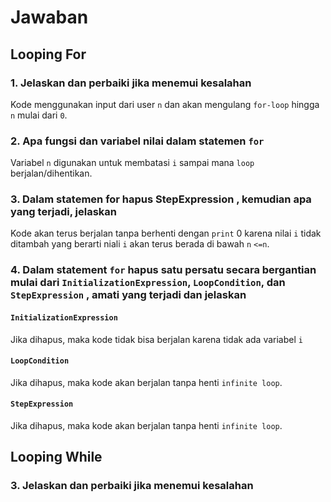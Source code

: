 # Jawaban

## Looping For

### 1. Jelaskan dan perbaiki jika menemui kesalahan

Kode menggunakan input dari user `n` dan akan mengulang `for-loop` hingga `n` mulai dari `0`.

### 2. Apa fungsi dan variabel nilai dalam statemen `for`

Variabel `n` digunakan untuk membatasi `i` sampai mana `loop` berjalan/dihentikan.

### 3. Dalam statemen for hapus StepExpression , kemudian apa yang terjadi, jelaskan

Kode akan terus berjalan tanpa berhenti dengan `print` 0 karena nilai `i` tidak ditambah yang berarti niali `i` akan terus berada di bawah `n` `<=n`.

### 4. Dalam statement `for` hapus satu persatu secara bergantian mulai dari `InitializationExpression`, `LoopCondition`, dan `StepExpression` , amati yang terjadi dan jelaskan

#### `InitializationExpression`

Jika dihapus, maka kode tidak bisa berjalan karena tidak ada variabel `i`

#### `LoopCondition`

Jika dihapus, maka kode akan berjalan tanpa henti `infinite loop`.

#### `StepExpression`

Jika dihapus, maka kode akan berjalan tanpa henti `infinite loop`.

## Looping While

### 3. Jelaskan dan perbaiki jika menemui kesalahan

